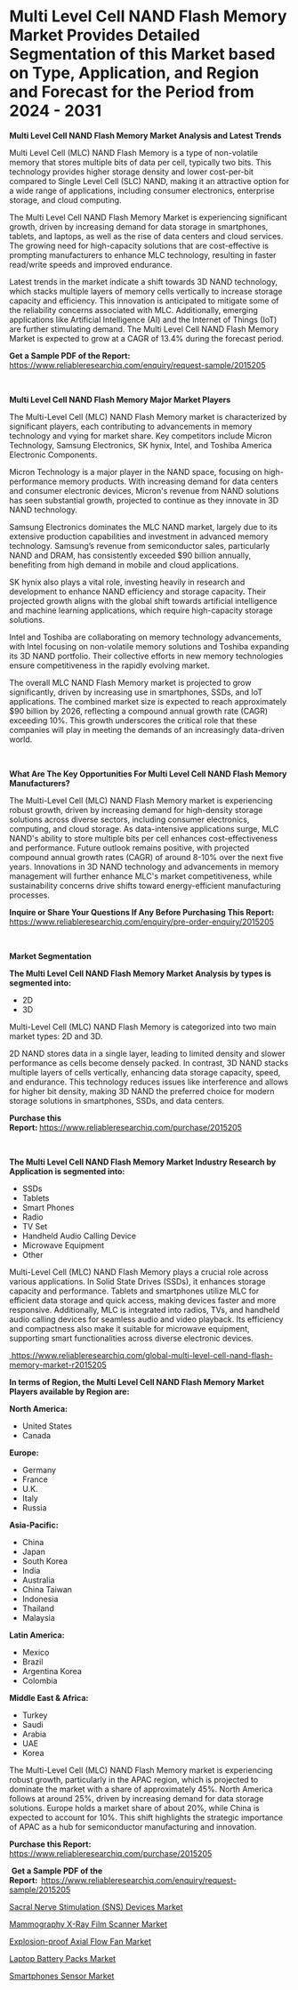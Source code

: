 <p><h1>Multi Level Cell NAND Flash Memory Market Provides Detailed Segmentation of this Market based on Type, Application, and Region and Forecast for the Period from 2024 - 2031</h1></p><p><strong>Multi Level Cell NAND Flash Memory Market Analysis and Latest Trends</strong></p>
<p><p>Multi Level Cell (MLC) NAND Flash Memory is a type of non-volatile memory that stores multiple bits of data per cell, typically two bits. This technology provides higher storage density and lower cost-per-bit compared to Single Level Cell (SLC) NAND, making it an attractive option for a wide range of applications, including consumer electronics, enterprise storage, and cloud computing.</p><p>The Multi Level Cell NAND Flash Memory Market is experiencing significant growth, driven by increasing demand for data storage in smartphones, tablets, and laptops, as well as the rise of data centers and cloud services. The growing need for high-capacity solutions that are cost-effective is prompting manufacturers to enhance MLC technology, resulting in faster read/write speeds and improved endurance.</p><p>Latest trends in the market indicate a shift towards 3D NAND technology, which stacks multiple layers of memory cells vertically to increase storage capacity and efficiency. This innovation is anticipated to mitigate some of the reliability concerns associated with MLC. Additionally, emerging applications like Artificial Intelligence (AI) and the Internet of Things (IoT) are further stimulating demand. The Multi Level Cell NAND Flash Memory Market is expected to grow at a CAGR of 13.4% during the forecast period.</p></p>
<p><strong>Get a Sample PDF of the Report:&nbsp;</strong> <a href="https://www.reliableresearchiq.com/enquiry/request-sample/2015205?utm_campaign=99&utm_medium=2&utm_source=Github&utm_content=ia&utm_term=27102024&utm_id=multi-level-cell-nand-flash-memory">https://www.reliableresearchiq.com/enquiry/request-sample/2015205</a></p>
<p>&nbsp;</p>
<p><strong>Multi Level Cell NAND Flash Memory Major Market Players</strong></p>
<p><p>The Multi-Level Cell (MLC) NAND Flash Memory market is characterized by significant players, each contributing to advancements in memory technology and vying for market share. Key competitors include Micron Technology, Samsung Electronics, SK hynix, Intel, and Toshiba America Electronic Components.</p><p>Micron Technology is a major player in the NAND space, focusing on high-performance memory products. With increasing demand for data centers and consumer electronic devices, Micron's revenue from NAND solutions has seen substantial growth, projected to continue as they innovate in 3D NAND technology.</p><p>Samsung Electronics dominates the MLC NAND market, largely due to its extensive production capabilities and investment in advanced memory technology. Samsung’s revenue from semiconductor sales, particularly NAND and DRAM, has consistently exceeded $90 billion annually, benefiting from high demand in mobile and cloud applications.</p><p>SK hynix also plays a vital role, investing heavily in research and development to enhance NAND efficiency and storage capacity. Their projected growth aligns with the global shift towards artificial intelligence and machine learning applications, which require high-capacity storage solutions.</p><p>Intel and Toshiba are collaborating on memory technology advancements, with Intel focusing on non-volatile memory solutions and Toshiba expanding its 3D NAND portfolio. Their collective efforts in new memory technologies ensure competitiveness in the rapidly evolving market.</p><p>The overall MLC NAND Flash Memory market is projected to grow significantly, driven by increasing use in smartphones, SSDs, and IoT applications. The combined market size is expected to reach approximately $90 billion by 2026, reflecting a compound annual growth rate (CAGR) exceeding 10%. This growth underscores the critical role that these companies will play in meeting the demands of an increasingly data-driven world.</p></p>
<p>&nbsp;</p>
<p><strong>What Are The Key Opportunities For Multi Level Cell NAND Flash Memory Manufacturers?</strong></p>
<p><p>The Multi-Level Cell (MLC) NAND Flash Memory market is experiencing robust growth, driven by increasing demand for high-density storage solutions across diverse sectors, including consumer electronics, computing, and cloud storage. As data-intensive applications surge, MLC NAND's ability to store multiple bits per cell enhances cost-effectiveness and performance. Future outlook remains positive, with projected compound annual growth rates (CAGR) of around 8-10% over the next five years. Innovations in 3D NAND technology and advancements in memory management will further enhance MLC's market competitiveness, while sustainability concerns drive shifts toward energy-efficient manufacturing processes.</p></p>
<p><strong>Inquire or Share Your Questions If Any Before Purchasing This Report:</strong> <a href="https://www.reliableresearchiq.com/enquiry/pre-order-enquiry/2015205?utm_campaign=99&utm_medium=2&utm_source=Github&utm_content=ia&utm_term=27102024&utm_id=multi-level-cell-nand-flash-memory">https://www.reliableresearchiq.com/enquiry/pre-order-enquiry/2015205</a></p>
<p>&nbsp;</p>
<p><strong>Market Segmentation</strong></p>
<p><strong>The Multi Level Cell NAND Flash Memory Market Analysis by types is segmented into:</strong></p>
<p><ul><li>2D</li><li>3D</li></ul></p>
<p><p>Multi-Level Cell (MLC) NAND Flash Memory is categorized into two main market types: 2D and 3D. </p><p>2D NAND stores data in a single layer, leading to limited density and slower performance as cells become densely packed. In contrast, 3D NAND stacks multiple layers of cells vertically, enhancing data storage capacity, speed, and endurance. This technology reduces issues like interference and allows for higher bit density, making 3D NAND the preferred choice for modern storage solutions in smartphones, SSDs, and data centers.</p></p>
<p><strong>Purchase this Report:&nbsp;</strong><a href="https://www.reliableresearchiq.com/purchase/2015205?utm_campaign=99&utm_medium=2&utm_source=Github&utm_content=ia&utm_term=27102024&utm_id=multi-level-cell-nand-flash-memory">https://www.reliableresearchiq.com/purchase/2015205</a></p>
<p>&nbsp;</p>
<p><strong>The Multi Level Cell NAND Flash Memory Market Industry Research by Application is segmented into:</strong></p>
<p><ul><li>SSDs</li><li>Tablets</li><li>Smart Phones</li><li>Radio</li><li>TV Set</li><li>Handheld Audio Calling Device</li><li>Microwave Equipment</li><li>Other</li></ul></p>
<p><p>Multi-Level Cell (MLC) NAND Flash Memory plays a crucial role across various applications. In Solid State Drives (SSDs), it enhances storage capacity and performance. Tablets and smartphones utilize MLC for efficient data storage and quick access, making devices faster and more responsive. Additionally, MLC is integrated into radios, TVs, and handheld audio calling devices for seamless audio and video playback. Its efficiency and compactness also make it suitable for microwave equipment, supporting smart functionalities across diverse electronic devices.</p></p>
<p><a href="https://www.reliableresearchiq.com/global-multi-level-cell-nand-flash-memory-market-r2015205?utm_campaign=99&utm_medium=2&utm_source=Github&utm_content=ia&utm_term=27102024&utm_id=multi-level-cell-nand-flash-memory">&nbsp;https://www.reliableresearchiq.com/global-multi-level-cell-nand-flash-memory-market-r2015205</a></p>
<p><strong>In terms of Region, the Multi Level Cell NAND Flash Memory Market Players available by Region are:</strong></p>
<p>
    <p> <strong> North America: </strong>
        <ul>
            <li>United States</li>
            <li>Canada</li>
        </ul>
        </p> 
    <p> <strong> Europe: </strong>
        <ul>
            <li>Germany</li>
            <li>France</li>
            <li>U.K.</li>
            <li>Italy</li>
            <li>Russia</li>
        </ul>
        </p> 
    <p> <strong> Asia-Pacific: </strong>
        <ul>
            <li>China</li>
            <li>Japan</li>
            <li>South Korea</li>
            <li>India</li>
            <li>Australia</li>
            <li>China Taiwan</li>
            <li>Indonesia</li>
            <li>Thailand</li>
            <li>Malaysia</li>
        </ul>
        </p> 
    <p> <strong> Latin America: </strong>
        <ul>
            <li>Mexico</li>
            <li>Brazil</li>
            <li>Argentina Korea</li>
            <li>Colombia</li>
        </ul>
        </p> 
    <p> <strong> Middle East & Africa: </strong>
        <ul>
            <li>Turkey</li>
            <li>Saudi</li>
            <li>Arabia</li>
            <li>UAE</li>
            <li>Korea</li>
        </ul>
    </p>
    </p>
<p><p>The Multi-Level Cell (MLC) NAND Flash Memory market is experiencing robust growth, particularly in the APAC region, which is projected to dominate the market with a share of approximately 45%. North America follows at around 25%, driven by increasing demand for data storage solutions. Europe holds a market share of about 20%, while China is expected to account for 10%. This shift highlights the strategic importance of APAC as a hub for semiconductor manufacturing and innovation.</p></p>
<p><strong>Purchase this Report: </strong><a href="https://www.reliableresearchiq.com/purchase/2015205?utm_campaign=99&utm_medium=2&utm_source=Github&utm_content=ia&utm_term=27102024&utm_id=multi-level-cell-nand-flash-memory">https://www.reliableresearchiq.com/purchase/2015205</a></p>
<p>&nbsp;<strong>Get a Sample PDF of the Report:&nbsp;&nbsp;</strong><a href="https://www.reliableresearchiq.com/enquiry/request-sample/2015205?utm_campaign=99&utm_medium=2&utm_source=Github&utm_content=ia&utm_term=27102024&utm_id=multi-level-cell-nand-flash-memory">https://www.reliableresearchiq.com/enquiry/request-sample/2015205</a></p>
<p><strong></strong></p>
<p><p><a href="https://www.linkedin.com/pulse/sacral-nerve-stimulation-sns-devices-market-trends-detailed-agptf?utm_campaign=99&utm_medium=2&utm_source=Github&utm_content=ia&utm_term=27102024&utm_id=multi-level-cell-nand-flash-memory">Sacral Nerve Stimulation (SNS) Devices Market</a></p><p><a href="https://www.linkedin.com/pulse/comprehensive-mammography-x-ray-film-scanner-market-report-jyjse?utm_campaign=99&utm_medium=2&utm_source=Github&utm_content=ia&utm_term=27102024&utm_id=multi-level-cell-nand-flash-memory">Mammography X-Ray Film Scanner Market</a></p><p><a href="https://issuu.com/reportprime-2/docs/explosion-proof-axial-flow-fan-mark_ee2ff897defaa7?utm_campaign=99&utm_medium=2&utm_source=Github&utm_content=ia&utm_term=27102024&utm_id=multi-level-cell-nand-flash-memory">Explosion-proof Axial Flow Fan Market</a></p><p><a href="https://github.com/danyelltzmol/Market-Research-Report-List-1/blob/main/laptop-battery-packs-market.md?utm_campaign=99&utm_medium=2&utm_source=Github&utm_content=ia&utm_term=27102024&utm_id=multi-level-cell-nand-flash-memory">Laptop Battery Packs Market</a></p><p><a href="https://github.com/shebaharrifx/Market-Research-Report-List-1/blob/main/smartphones-sensor-market.md?utm_campaign=99&utm_medium=2&utm_source=Github&utm_content=ia&utm_term=27102024&utm_id=multi-level-cell-nand-flash-memory">Smartphones Sensor Market</a></p></p>
